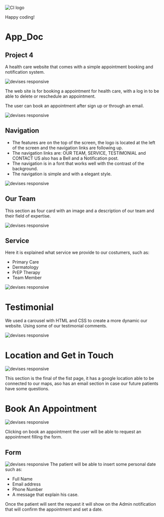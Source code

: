 ![CI logo](https://codeinstitute.s3.amazonaws.com/fullstack/ci_logo_small.png)

Happy coding!

# App_Doc
## Project 4

A health care website that comes with a simple appointment booking and notification system.

![devises responsive](/static/media/amIresponsive.png)


The web site is for booking a appointment for health care, with a log in to be able to delete or reschedule an appointment.

The user can book an appointment after sign up or through an email.

![devises responsive](/static/media/emails.png)

## Navigation

* The features are on the top of the screen, the logo is located at the left of the screen and the navigation links are following up.
* The navigation links are: OUR TEAM, SERVICE, TESTIMONIAL and CONTACT US also has a Bell and a Notification post.
* The navigation is in a font that works well with the contrast of the background.
* The navigation is simple and with a elegant style.


![devises responsive](/static/media/navbar.png)

## Our Team

This section as four card with an image and a description of our team and their field of expertise.

![devises responsive](/static/media/ourteam.png)


## Service

Here it is explained what service we provide to our costumers, such as:
* Primary Care 
* Dermatology 
* PrEP Therapy
* Team Member

![devises responsive](/static/media/service.png)

# Testimonial
 We used a carousel with HTML and CSS to create a more dynamic our website.
 Using some of our testimonial comments.


![devises responsive](/static/media/testimonial.png)

# Location and Get in Touch
![devises responsive](/static/media/emails.png)

This section is the final of the fist page, it has a google location able to be connected to our maps, aso has an email section in case our future patients have some questions.

# Book An Appointment 

![devises responsive](/static/media/bkapp.png)

Clicking on book an appointment the user will be able to request an appointment filling the form.
## Form
![devises responsive](/static/media/appointmentform.png)
The patient will be able to insert some personal date such as:
* Full Name
* Email address 
* Phone Number 
* A message that explain his case.

Once the patient will sent the request it will show on the Admin notification that will confirm the appointment and set a date.

